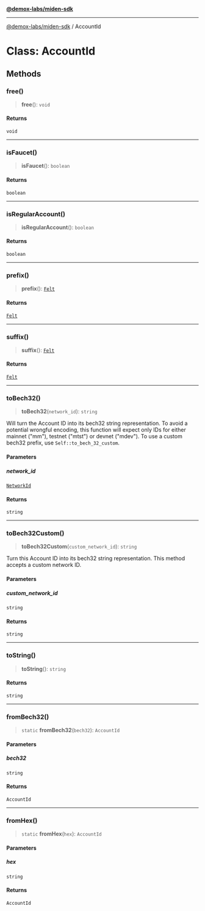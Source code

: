 [**@demox-labs/miden-sdk**](../README.md)

***

[@demox-labs/miden-sdk](../README.md) / AccountId

# Class: AccountId

## Methods

### free()

> **free**(): `void`

#### Returns

`void`

***

### isFaucet()

> **isFaucet**(): `boolean`

#### Returns

`boolean`

***

### isRegularAccount()

> **isRegularAccount**(): `boolean`

#### Returns

`boolean`

***

### prefix()

> **prefix**(): [`Felt`](Felt.md)

#### Returns

[`Felt`](Felt.md)

***

### suffix()

> **suffix**(): [`Felt`](Felt.md)

#### Returns

[`Felt`](Felt.md)

***

### toBech32()

> **toBech32**(`network_id`): `string`

Will turn the Account ID into its bech32 string representation. To avoid a potential
wrongful encoding, this function will expect only IDs for either mainnet ("mm"),
testnet ("mtst") or devnet ("mdev"). To use a custom bech32 prefix, use
`Self::to_bech_32_custom`.

#### Parameters

##### network\_id

[`NetworkId`](../type-aliases/NetworkId.md)

#### Returns

`string`

***

### toBech32Custom()

> **toBech32Custom**(`custom_network_id`): `string`

Turn this Account ID into its bech32 string representation. This method accepts a custom
network ID.

#### Parameters

##### custom\_network\_id

`string`

#### Returns

`string`

***

### toString()

> **toString**(): `string`

#### Returns

`string`

***

### fromBech32()

> `static` **fromBech32**(`bech32`): `AccountId`

#### Parameters

##### bech32

`string`

#### Returns

`AccountId`

***

### fromHex()

> `static` **fromHex**(`hex`): `AccountId`

#### Parameters

##### hex

`string`

#### Returns

`AccountId`
